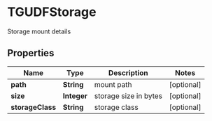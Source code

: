 

# TGUDFStorage

Storage mount details

## Properties

| Name | Type | Description | Notes |
|------------ | ------------- | ------------- | -------------|
|**path** | **String** | mount path |  [optional] |
|**size** | **Integer** | storage size in bytes |  [optional] |
|**storageClass** | **String** | storage class |  [optional] |



